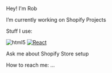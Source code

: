 Hey!
I'm Rob

I’m currently working on Shopify Projects

Stuff I use:

<img alt="html5" src="https://camo.githubusercontent.com/0c3a16a22ae058cfe38a06dc9ea16404cf006409262f547c9ccfa3ec8b30f71e/68747470733a2f2f696d672e736869656c64732e696f2f62616467652f2d48544d4c352d4533344632363f7374796c653d666c61742d737175617265266c6f676f3d68746d6c35266c6f676f436f6c6f723d7768697465" data-canonical-src="https://img.shields.io/badge/-HTML5-E34F26?style=flat-square&amp;logo=html5&amp;logoColor=white" style="max-width: 100%;"> <a target="_blank" rel="noopener noreferrer nofollow" href="https://camo.githubusercontent.com/533da8800843b57b91a3227ce7d151ca865a0eeaae675715e209c0092314fa96/68747470733a2f2f696d672e736869656c64732e696f2f62616467652f2d52656163742d3435623864383f7374796c653d666c61742d737175617265266c6f676f3d7265616374266c6f676f436f6c6f723d7768697465"></i><img alt="React" src="https://camo.githubusercontent.com/533da8800843b57b91a3227ce7d151ca865a0eeaae675715e209c0092314fa96/68747470733a2f2f696d672e736869656c64732e696f2f62616467652f2d52656163742d3435623864383f7374796c653d666c61742d737175617265266c6f676f3d7265616374266c6f676f436f6c6f723d7768697465" data-canonical-src="https://img.shields.io/badge/-React-45b8d8?style=flat-square&amp;logo=react&amp;logoColor=white" style="max-width: 100%;"></a>


Ask me about Shopify Store setup

How to reach me: ...

